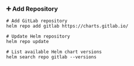 ### ➕ Add Repository
```shell
# Add GitLab repository
helm repo add gitlab https://charts.gitlab.io/

# Update Helm repository
helm repo update

# List available Helm chart versions
helm search repo gitlab --versions
```
